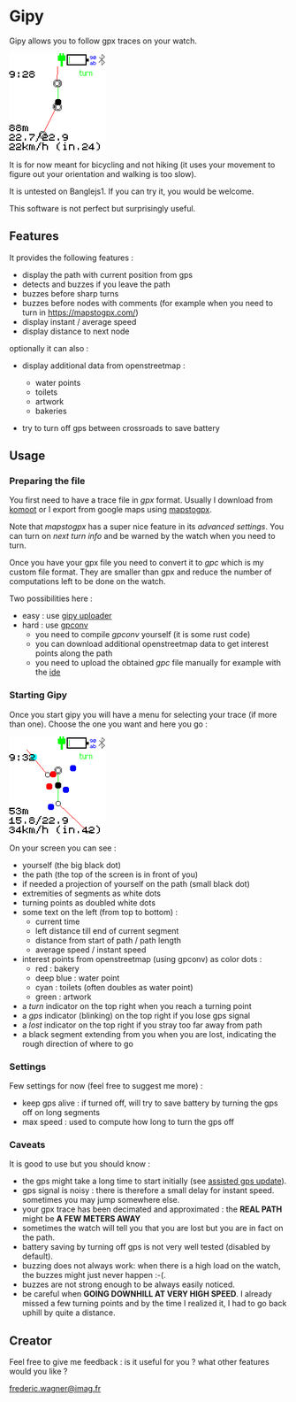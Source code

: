 # Gipy

Gipy allows you to follow gpx traces on your watch.

![Screenshot](screenshot1.png)


It is for now meant for bicycling and not hiking
(it uses your movement to figure out your orientation
and walking is too slow).

It is untested on Banglejs1. If you can try it, you would be welcome.

This software is not perfect but surprisingly useful.

## Features

It provides the following features :

- display the path with current position from gps
- detects and buzzes if you leave the path
- buzzes before sharp turns
- buzzes before nodes with comments
(for example when you need to turn in https://mapstogpx.com/)
- display instant / average speed
- display distance to next node

optionally it can also :

- display additional data from openstreetmap :
    - water points
    - toilets
    - artwork
    - bakeries

- try to turn off gps between crossroads to save battery

## Usage

### Preparing the file

You first need to have a trace file in *gpx* format.
Usually I download from [komoot](https://www.komoot.com/) or I export
from google maps using [mapstogpx](https://mapstogpx.com/).

Note that *mapstogpx* has a super nice feature in its *advanced settings*.
You can turn on *next turn info* and be warned by the watch when you need to turn.

Once you have your gpx file you need to convert it to *gpc* which is my custom file format.
They are smaller than gpx and reduce the number of computations left to be done on the watch.

Two possibilities here :
- easy : use [gipy uploader](BangleApps/?id=gipy_uploader)
- hard : use [gpconv](https://github.com/wagnerf42/gpconv)
    * you need to compile *gpconv* yourself (it is some rust code)
    * you can download additional openstreetmap data to get interest points along the path
    * you need to upload the obtained *gpc* file manually for example with the [ide](https://www.espruino.com/ide/)

### Starting Gipy

Once you start gipy you will have a menu for selecting your trace (if more than one).
Choose the one you want and here you go :

![Screenshot](screenshot2.png)

On your screen you can see :

- yourself (the big black dot)
- the path (the top of the screen is in front of you)
- if needed a projection of yourself on the path (small black dot)
- extremities of segments as white dots
- turning points as doubled white dots
- some text on the left (from top to bottom) :
    * current time
    * left distance till end of current segment
    * distance from start of path / path length
    * average speed / instant speed
- interest points from openstreetmap (using gpconv) as color dots :
    * red : bakery
    * deep blue : water point
    * cyan : toilets (often doubles as water point)
    * green : artwork
- a *turn* indicator on the top right when you reach a turning point
- a *gps* indicator (blinking) on the top right if you lose gps signal
- a *lost* indicator on the top right if you stray too far away from path
- a black segment extending from you when you are lost, indicating the rough direction of where to go

### Settings

Few settings for now (feel free to suggest me more) :

- keep gps alive : if turned off, will try to save battery by turning the gps off on long segments
- max speed : used to compute how long to turn the gps off

### Caveats

It is good to use but you should know :

- the gps might take a long time to start initially (see [assisted gps update](BangleApps/?id=assistedgps)).
- gps signal is noisy : there is therefore a small delay for instant speed. sometimes you may jump somewhere else.
- your gpx trace has been decimated and approximated : the **REAL PATH** might be **A FEW METERS AWAY**
- sometimes the watch will tell you that you are lost but you are in fact on the path.
- battery saving by turning off gps is not very well tested (disabled by default).
- buzzing does not always work: when there is a high load on the watch, the buzzes might just never happen :-(.
- buzzes are not strong enough to be always easily noticed.
- be careful when **GOING DOWNHILL AT VERY HIGH SPEED**. I already missed a few turning points and by the time I realized it,
I had to go back uphill by quite a distance.

## Creator

Feel free to give me feedback : is it useful for you ? what other features would you like ?

frederic.wagner@imag.fr
